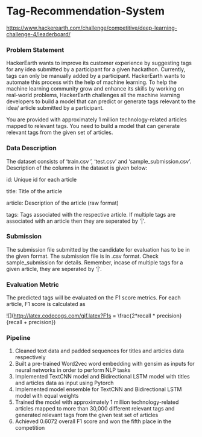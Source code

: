 # Tag-Recommendation-System

https://www.hackerearth.com/challenge/competitive/deep-learning-challenge-4/leaderboard/

### Problem Statement
HackerEarth wants to improve its customer experience by suggesting tags for any idea submitted by a participant for a given hackathon. Currently, tags can only be manually added by a participant. HackerEarth wants to automate this process with the help of machine learning. To help the machine learning community grow and enhance its skills by working on real-world problems, HackerEarth challenges all the machine learning developers to build a model that can predict or generate tags relevant to the idea/ article submitted by a participant.

You are provided with approximately 1 million technology-related articles mapped to relevant tags. You need to build a model that can generate relevant tags from the given set of articles.

### Data Description
The dataset consists of ‘train.csv ’, ‘test.csv’ and ‘sample_submission.csv’. Description of the columns in the dataset is given below:

id: Unique id for each article

title: Title of the article

article: Description of the article (raw format)

tags: Tags associated with the respective article. If multiple tags are associated with an article then they are seperated by '|'.

### Submission

The submission file submitted by the candidate for evaluation has to be in the given format. The submission file is in .csv format. Check sample_submission for details. Remember, incase of multiple tags for a given article, they are seperated by '|'. 

### Evaluation Metric

The predicted tags will be evaluated on the F1 score metrics. For each article, F1 score is calculated as

![](http://latex.codecogs.com/gif.latex?F1s = \frac{2*recall * precision} {recall + precision})


### Pipeline
1. Cleaned text data and padded sequences for titles and articles data respectively 
2. Built a pre-trained Word2vec word embedding with gensim as inputs for neural networks in order to perform NLP tasks
3. Implemented TextCNN model and Bidirectional LSTM model with titles and articles data as input using Pytorch
4. Implemented model ensemble for TextCNN and Bidirectional LSTM model with equal weights
5. Trained the model with approximately 1 million technology-related articles mapped to more than 30,000 different relevant tags and generated relevant tags from the given test set of articles
6. Achieved 0.6072 overall F1 score and won the fifth place in the competition
